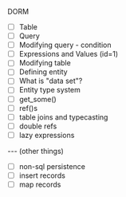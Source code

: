 DORM

- [ ] Table
- [ ] Query
- [ ] Modifying query - condition
- [ ] Expressions and Values (id=1)
- [ ] Modifying table
- [ ] Defining entity
- [ ] What is "data set"?
- [ ] Entity type system
- [ ] get_some()
- [ ] ref()s
- [ ] table joins and typecasting
- [ ] double refs
- [ ] lazy expressions

--- (other things)

- [ ] non-sql persistence
- [ ] insert records
- [ ] map records
